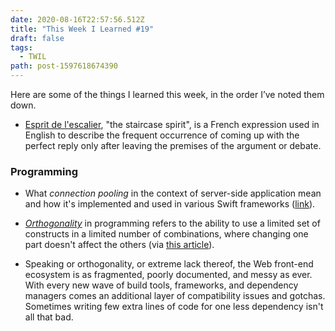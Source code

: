 ```yaml
---
date: 2020-08-16T22:57:56.512Z
title: "This Week I Learned #19"
draft: false
tags:
  - TWIL
path: post-1597618674390
---
```

Here are some of the things I learned this week, in the order I’ve noted them down.

* [Esprit de l'escalier](https://en.wikipedia.org/wiki/L%27esprit_de_l%27escalier), "the staircase spirit", is a French expression used in English to describe the frequent occurrence of coming up with the perfect reply only after leaving the premises of the argument or debate.

### Programming 

* What _connection pooling_ in the context of server-side application mean and how it's implemented and used in various Swift frameworks ([link](https://forums.swift.org/t/generic-connection-pool/39161)).

* _[Orthogonality](https://en.wikipedia.org/wiki/Orthogonality_%28programming%29)_ in programming refers to the ability to use a limited set of constructs in a limited number of combinations, where changing one part doesn't affect the others (via [this article](https://edgedb.com/blog/we-can-do-better-than-sql/)).

* Speaking or orthogonality, or extreme lack thereof, the Web front-end ecosystem is as fragmented, poorly documented, and messy as ever. With every new wave of build tools, frameworks, and dependency managers comes an additional layer of compatibility issues and gotchas. Sometimes writing few extra lines of code for one less dependency isn't all that bad.
